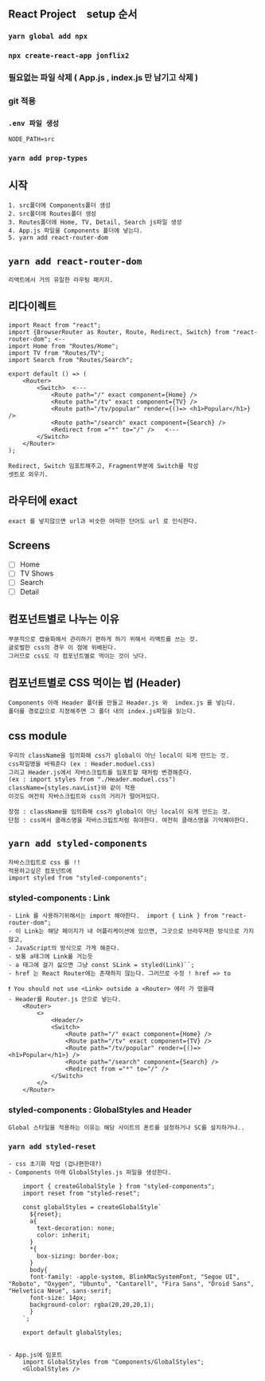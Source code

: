 ## React Project　setup 순서
### `yarn global add npx`
    
### `npx create-react-app jonflix2`
    
### 필요없는 파일 삭제 ( App.js , index.js 만 남기고 삭제 )
    
### git 적용
    
### `.env 파일 생성`
    NODE_PATH=src
    
### `yarn add prop-types`

## 시작
    1. src폴더에 Components폴더 생성
    2. src폴더에 Routes폴더 생성
    3. Routes폴더에 Home, TV, Detail, Search js파일 생성
    4. App.js 파일을 Components 폴더에 넣는다.
    5. yarn add react-router-dom
    
## `yarn add react-router-dom`
    리액트에서 거의 유일한 라우팅 패키지.

## 리다이렉트
    import React from "react";
    import {BrowserRouter as Router, Route, Redirect, Switch} from "react-router-dom"; <--
    import Home from "Routes/Home";
    import TV from "Routes/TV";
    import Search from "Routes/Search";
    
    export default () => (
        <Router>
            <Switch>  <---
                <Route path="/" exact component={Home} />
                <Route path="/tv" exact component={TV} />
                <Route path="/tv/popular" render={()=> <h1>Popular</h1>} />
                <Route path="/search" exact component={Search} />
                <Redirect from ="*" to="/" />   <---
            </Switch>
        </Router>
    );

    Redirect, Switch 임포트해주고, Fragment부분에 Switch를 작성
    셋트로 외우기.

## 라우터에 exact 
    exact 를 넣지않으면 url과 비슷한 어떠한 단어도 url 로 인식한다. 



## Screens
-[ ] Home
-[ ] TV Shows
-[ ] Search
-[ ] Detail

## 컴포넌트별로 나누는 이유
    부분적으로 캡슐화해서 관리하기 편하게 하기 위해서 리액트를 쓰는 것.
    글로벌한 css의 경우 이 점에 위배된다. 
    그러므로 css도 각 컴포넌트별로 먹이는 것이 낫다.

## 컴포넌트별로 CSS 먹이는 법 (Header)
    Components 아래 Header 폴더를 만들고 Header.js 와  index.js 를 넣는다.
    폴더를 경로값으로 지정해주면 그 폴더 내의 index.js파일을 읽는다.

## css module
    우리의 className을 임의화해 css가 global이 아닌 local이 되게 만드는 것.
    css파일명을 바꿔준다 (ex : Header.moduel.css)
    그리고 Header.js에서 자바스크립트를 임포트할 때처럼 변경해준다.
    (ex : import styles from "./Header.moduel.css")
    className={styles.navList}와 같이 적용
    이것도 여전히 자바스크립트와 css의 거리가 떨어져있다.
    
    장점 : className을 임의화해 css가 global이 아닌 local이 되게 만드는 것.
    단점 : css에서 클래스명을 자바스크립트처럼 줘야한다. 여전히 클래스명을 기억해야한다.



## `yarn add styled-components` 
    자바스크립트로 css 를 !! 
    적용하고싶은 컴포넌트에 
    import styled from "styled-components";
    
### styled-components : Link
    - Link 를 사용하기위해서는 import 해야한다.  import { Link } from "react-router-dom";
    - 이 Link는 해당 페이지가 내 어플리케이션에 있으면, 그곳으로 브라우져한 방식으로 가지 않고,
    - JavaScript의 방식으로 가게 해준다.
    - 보통 a태그에 Link를 거는듯
    - a 태그에 걸기 싫으면 그냥 const SLink = styled(Link)``;
    - href 는 React Router에는 존재하지 않는다. 그러므로 수정 ! href => to
    
    ❗️ You should not use <Link> outside a <Router> 에러 가 떴을때 
    - Header를 Router.js 안으로 넣는다.
        <Router>
            <>
                <Header/>
                <Switch>
                    <Route path="/" exact component={Home} />
                    <Route path="/tv" exact component={TV} />
                    <Route path="/tv/popular" render={()=> <h1>Popular</h1>} />
                    <Route path="/search" component={Search} />
                    <Redirect from ="*" to="/" />
                </Switch>
            </>
        </Router>
        
### styled-components : GlobalStyles and Header
    Global 스타일을 적용하는 이유는 해당 사이트의 폰트를 설정하거나 SC를 설치하거나..
### `yarn add styled-reset`
    - css 초기화 작업 (겁나편한데?)
    - Components 아래 GlobalStyles.js 파일을 생성한다.
    
        import { createGlobalStyle } from "styled-components";
        import reset from "styled-reset";
        
        const globalStyles = createGlobalStyle`
          ${reset};
          a{
            text-decoration: none;
            color: inherit;
          }
          *{
            box-sizing: border-box;
          }
          body{
          font-family: -apple-system, BlinkMacSystemFont, "Segoe UI", "Roboto", "Oxygen", "Ubuntu", "Cantarell", "Fira Sans", "Droid Sans", "Helvetica Neue", sans-serif;
          font-size: 14px;
          background-color: rgba(20,20,20,1);
          }
        `;
        
        export default globalStyles;
    
    
    - App.js에 임포트 
        import GlobalStyles from "Components/GlobalStyles";
        <GlobalStyles />